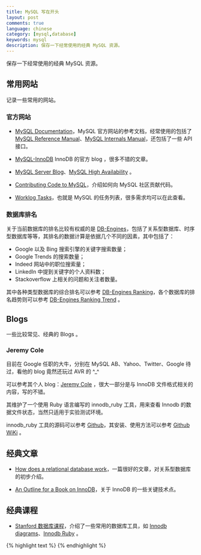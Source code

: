```yaml
---
title: MySQL 写在开头
layout: post
comments: true
language: chinese
category: [mysql,database]
keywords: mysql
description: 保存一下经常使用的经典 MySQL 资源。
---
```


保存一下经常使用的经典 MySQL 资源。

<!-- more -->

## 常用网站

记录一些常用的网站。

### 官方网站

* [MySQL Documentation](http://dev.mysql.com/doc/)，MySQL 官方网站的参考文档，经常使用的包括了 [MySQL Reference Manual](http://dev.mysql.com/doc/refman/en/)、[MySQL Internals Manual](http://dev.mysql.com/doc/internals/en/)，还包括了一些 API 接口。

* [MySQL-InnoDB](https://blogs.oracle.com/mysqlinnodb/) InnoDB 的官方 blog ，很多不错的文章。

* [MySQL Server Blog](http://mysqlserverteam.com/)、[MySQL High Availability](http://mysqlhighavailability.com/) 。

* [Contributing Code to MySQL](https://community.oracle.com/docs/DOC-914911)，介绍如何向 MySQL 社区贡献代码。

* [Worklog Tasks](https://dev.mysql.com/worklog/)，也就是 MySQL 的任务列表，很多需求均可以在此查看。

### 数据库排名

关于当前数据库的排名比较有权威的是 [DB-Engines](http://db-engines.com/)，包括了关系型数据库、时序型数据库等等，其排名的数据计算是依据几个不同的因素，其中包括了：

* Google 以及 Bing 搜索引擎的关键字搜索数量；
* Google Trends 的搜索数量；
* Indeed 网站中的职位搜索量；
* LinkedIn 中提到关键字的个人资料数；
* Stackoverflow 上相关的问题和关注者数量。

其中各种类型数据库的综合排名可以参考 [DB-Engines Ranking](http://db-engines.com/en/ranking)，各个数据库的排名趋势则可以参考 [DB-Engines Ranking Trend](http://db-engines.com/en/ranking_trend) 。


## Blogs

一些比较常见、经典的 Blogs 。

### Jeremy Cole

目前在 Google 任职的大牛，分别在 MySQL AB、Yahoo、Twitter、Google 待过，看他的 blog 竟然还玩过 AVR 的 ^_^

可以参考其个人 blog：[Jeremy Cole](https://blog.jcole.us/) ，很大一部分是与 InnoDB 文件格式相关的内容，写的不错。

其维护了一个使用 Ruby 语言编写的 innodb_ruby 工具，用来查看 Innodb 的数据文件状态，当然只适用于实验测试环境。

innodb_ruby 工具的源码可以参考 [Github](https://github.com/jeremycole/innodb_ruby/)，其安装、使用方法可以参考 [Github WiKi](https://github.com/jeremycole/innodb_ruby/wiki) 。


## 经典文章

* [How does a relational database work](http://coding-geek.com/how-databases-work/)，一篇很好的文章，对关系型数据库的初步介绍。

* [An Outline for a Book on InnoDB](http://www.xaprb.com/blog/2015/08/08/innodb-book-outline/)，关于 InnoDB 的一些关键技术点。


## 经典课程

* [Stanford 数据库课程](http://web.stanford.edu/class/cs245/)，介绍了一些常用的数据库工具，如 [Innodb diagrams](https://github.com/jeremycole/innodb_diagrams)、[Innodb Ruby](https://github.com/jeremycole/innodb_ruby/) 。

<!--
<a href="http://www.innomysql.net/">Inside MySQL</a> 网易姜承尧的 blog 。<br><br>
<a href="https://github.com/percona/tokudb-engine">tokudb-engine github</a>，据说一个很牛掰的存储引擎，与 InnoDB 类似，percona 实现的。<br><br>
<a href="http://www.gpfeng.com/">Learn AND live</a> <br><br>
<a href="http://mysql.taobao.org/index.php?title=%E9%A6%96%E9%A1%B5">淘宝MySQL</a>，官方 blog 。<br><br>
http://cn.planet.mysql.com/
hotpu-meeting.b0.upaiyun.com/2014dtcc/post_pdf/hedengcheng.pdf




http://www.ywnds.com/?cat=31
http://mysqllover.com/?p=594
http://siddontang.com/?p=594
http://keithlan.github.io/      binlog
http://hatemysql.com/           binlog

备份
http://apprize.info/php/effective/index.html
-->


{% highlight text %}
{% endhighlight %}
